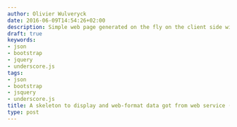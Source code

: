 ```yaml
---
author: Olivier Wulveryck
date: 2016-06-09T14:54:26+02:00
description: Simple web page generated on the fly on the client side with jquery and underscore.js whit data provided in json by a webservice
draft: true
keywords:
- json
- bootstrap
- jquery
- underscore.js
tags:
- json
- bootstrap
- jsquery
- underscore.js
title: A skeleton to display and web-format data got from web service (in JSON)
type: post
---
```



